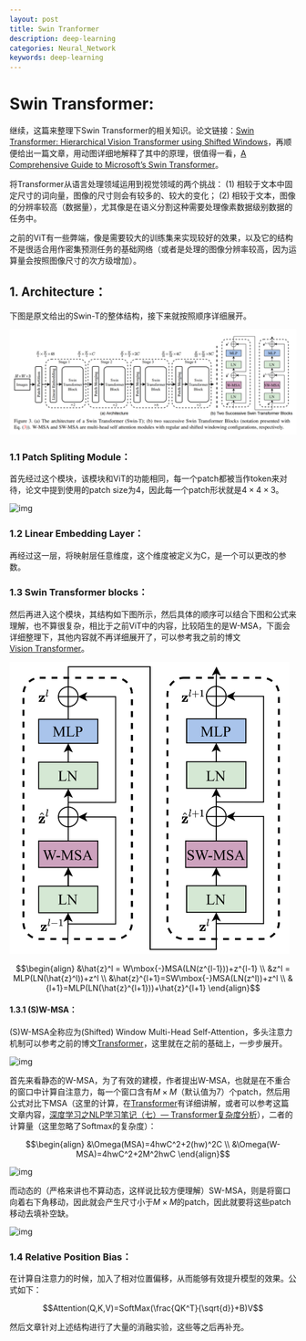 ```yaml
---
layout: post
title: Swin Tranformer
description: deep-learning
categories: Neural_Network
keywords: deep-learning
---
```


# Swin Transformer:

继续，这篇来整理下Swin Transformer的相关知识。论文链接：<a href="">Swin Transformer: Hierarchical Vision Transformer using Shifted Windows</a>，再顺便给出一篇文章，用动图详细地解释了其中的原理，很值得一看，<a href='https://towardsdatascience.com/a-comprehensive-guide-to-swin-transformer-64965f89d14c'>A Comprehensive Guide to Microsoft’s Swin Transformer</a>。

将Transformer从语言处理领域运用到视觉领域的两个挑战：
(1) 相较于文本中固定尺寸的词向量，图像的尺寸则会有较多的、较大的变化；
(2) 相较于文本，图像的分辨率较高（数据量），尤其像是在语义分割这种需要处理像素数据级别数据的任务中。

之前的ViT有一些弊端，像是需要较大的训练集来实现较好的效果，以及它的结构不是很适合用作密集预测任务的基础网络（或者是处理的图像分辨率较高，因为运算量会按照图像尺寸的次方级增加）。

## 1. Architecture：

下图是原文给出的Swin-T的整体结构，接下来就按照顺序详细展开。

![image-20220613162217040](https://raw.githubusercontent.com/Mateguo1/Pictures/master/img/image-20220613162217040.png)

### 1.1 Patch Spliting Module：

首先经过这个模块，该模块和ViT的功能相同，每一个patch都被当作token来对待，论文中提到使用的patch size为4，因此每一个patch形状就是$4\times 4\times3$。

![img](https://miro.medium.com/max/1400/1*0MDU8PIJ-wS_fpz-48xGJQ.gif)

### 1.2 Linear Embedding Layer：

再经过这一层，将映射层任意维度，这个维度被定义为C，是一个可以更改的参数。

### 1.3 Swin Transformer blocks：

然后再进入这个模块，其结构如下图所示，然后具体的顺序可以结合下图和公式来理解，也不算很复杂，相比于之前ViT中的内容，比较陌生的是W-MSA，下面会详细整理下，其他内容就不再详细展开了，可以参考我之前的博文<a href="https://mateguo1.github.io/2021/11/18/ViT/">Vision Transformer</a>。

<img src="https://raw.githubusercontent.com/Mateguo1/Pictures/master/img/image-20220613163923065.png" alt="image-20220613163923065" style="zoom:50%;" />

$$\begin{align}
&\hat{z}^l = W\mbox{-}MSA(LN(z^{l-1}))+z^{l-1}
\\
&z^l = MLP(LN(\hat{z}^l))+z^l
\\
&\hat{z}^{l+1}=SW\mbox{-}MSA(LN(z^l))+z^l
\\
&{l+1}=MLP(LN(\hat{z}^{l+1}))+\hat{z}^{l+1}
\end{align}$$

#### 1.3.1 (S)W-MSA：

(S)W-MSA全称应为(Shifted) Window Multi-Head Self-Attention，多头注意力机制可以参考之前的博文<a href="https://mateguo1.github.io/2021/11/15/transformer/">Transformer</a>，这里就在之前的基础上，一步步展开。

![img](https://miro.medium.com/max/1400/1*XbTV-X6eZ8iXEvhsl04N8Q.gif)

首先来看静态的W-MSA，为了有效的建模，作者提出W-MSA，也就是在不重合的窗口中计算自注意力，每一个窗口含有$M\times M$（默认值为7）个patch，然后用公式对比下MSA（这里的计算，在<a href="https://mateguo1.github.io/2021/11/15/transformer/">Transformer</a>有详细讲解，或者可以参考这篇文章内容，<a href="https://blog.csdn.net/Jeremy_lf/article/details/115874662">深度学习之NLP学习笔记（七）— Transformer复杂度分析</a>），二者的计算量（这里忽略了Softmax的复杂度）：

$$\begin{align}
&\Omega(MSA)=4hwC^2+2(hw)^2C
\\
&\Omega(W-MSA)=4hwC^2+2M^2hwC
\end{align}$$

![img](https://miro.medium.com/max/1400/1*qJ6egEhj-KtW1MAJ-sxwxQ.gif)

而动态的（严格来讲也不算动态，这样说比较方便理解）SW-MSA，则是将窗口向着右下角移动，因此就会产生尺寸小于$M\times M$的patch，因此就要将这些patch移动去填补空缺。

![img](https://miro.medium.com/max/1400/1*sincgodQpiqGet67un55rg.gif)

### 1.4 Relative Position Bias：

在计算自注意力的时候，加入了相对位置偏移，从而能够有效提升模型的效果。公式如下：

$$Attention(Q,K,V)=SoftMax(\frac{QK^T}{\sqrt{d}}+B)V$$

然后文章针对上述结构进行了大量的消融实验，这些等之后再补充。
